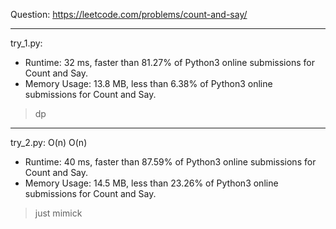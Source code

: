 Question: https://leetcode.com/problems/count-and-say/

---

try_1.py:
* Runtime: 32 ms, faster than 81.27% of Python3 online submissions for Count and Say.
* Memory Usage: 13.8 MB, less than 6.38% of Python3 online submissions for Count and Say.

> dp

---

try_2.py: O(n) O(n)

* Runtime: 40 ms, faster than 87.59% of Python3 online submissions for Count and Say.
* Memory Usage: 14.5 MB, less than 23.26% of Python3 online submissions for Count and Say.

> just mimick
